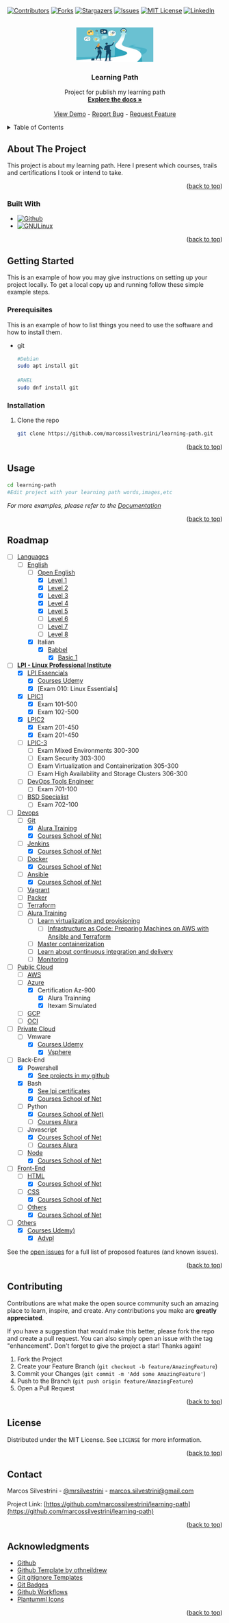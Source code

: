 <a name="readme-top"></a>

<!-- PROJECT SHIELDS -->

[![Contributors][contributors-shield]][contributors-url]
[![Forks][forks-shield]][forks-url]
[![Stargazers][stars-shield]][stars-url]
[![Issues][issues-shield]][issues-url]
[![MIT License][license-shield]][license-url]
[![LinkedIn][linkedin-shield]][linkedin-url]

<!-- PROJECT LOGO -->
<br />
<div align="center">
  <a href="https://github.com/marcossilvestrini/learning-path">
    <img src="images/logo.png" alt="Logo" width="180" height="80">
  </a>

<h3 align="center">Learning Path</h3>

  <p align="center">
    Project for publish my learning path
    <br />
    <a href="https://github.com/marcossilvestrini/learning-path"><strong>Explore the docs »</strong></a>
    <br />
    <br />
    <a href="https://github.com/marcossilvestrini/learning-path">View Demo</a>
    -
    <a href="https://github.com/marcossilvestrini/learning-path/issues">Report Bug</a>
    -
    <a href="https://github.com/marcossilvestrini/learning-path/issues">Request Feature</a>
  </p>
</div>

<!-- TABLE OF CONTENTS -->
<details>
  <summary>Table of Contents</summary>
  <ol>
    <li>
      <a href="#about-the-project">About The Project</a>
      <ul>
        <li><a href="#built-with">Built With</a></li>
      </ul>
    </li>
    <li>
      <a href="#getting-started">Getting Started</a>
      <ul>
        <li><a href="#prerequisites">Prerequisites</a></li>
        <li><a href="#installation">Installation</a></li>
      </ul>
    </li>
    <li><a href="#usage">Usage</a></li>
    <li><a href="#roadmap">Roadmap</a></li>
    <li><a href="#contributing">Contributing</a></li>
    <li><a href="#license">License</a></li>
    <li><a href="#contact">Contact</a></li>
    <li><a href="#acknowledgments">Acknowledgments</a></li>
  </ol>
</details>

<!-- ABOUT THE PROJECT -->
## About The Project

This project is about my learning path.
Here I present which courses, trails and certifications I took or intend to take.

<p align="right">(<a href="#readme-top">back to top</a>)</p>

### Built With

* [![Github][Github-badge]][Github-url]
* [![GNULinux][GNULinux-badge]][GNULinux-url]

<p align="right">(<a href="#readme-top">back to top</a>)</p>

<!-- GETTING STARTED -->
## Getting Started

This is an example of how you may give instructions on setting up your project locally.
To get a local copy up and running follow these simple example steps.

### Prerequisites

This is an example of how to list things you need to use the software and how to install them.

* git

  ```sh
  #Debian
  sudo apt install git

  #RHEL
  sudo dnf install git
  ```

### Installation

1. Clone the repo

   ```sh
   git clone https://github.com/marcossilvestrini/learning-path.git
   ```

<p align="right">(<a href="#readme-top">back to top</a>)</p>

<!-- USAGE EXAMPLES -->
## Usage

```sh
cd learning-path
#Edit project with your learning path words,images,etc
```

_For more examples, please refer to the [Documentation](https://github.com/marcossilvestrini/learning-path)_

<p align="right">(<a href="#readme-top">back to top</a>)</p>

<!-- ROADMAP -->
## Roadmap

* [ ] [Languages](certificates/languages)
  * [ ] [English](certificates/languages/english/)
    * [ ] [Open English](certificates/languages/english/open_english/)
      * [x] [Level 1](certificates/languages/english/certificate_level2.pdf)
      * [x] [Level 2](certificates/languages/english/certificate_level2.pdf)
      * [x] [Level 3](certificates/languages/english/certificate_level3.pdf)
      * [x] [Level 4](certificates/languages/english/certificate_level4.pdf)
      * [x] [Level 5](certificates/languages/english/certificate_level5.pdf)
      * [ ] [Level 6](certificates/languages/english/)
      * [ ] [Level 7](certificates/languages/english/)
      * [ ] [Level 8](certificates/languages/english/)
    * [x] Italian
      * [x] [Babbel](certificates/languages/italian/)
        * [x] [Basic 1](certificates/languages/italian/certificado_italiano_babbel_curso1_n1.pdf)

* [ ] [**LPI - Linux Professional Institute**](certificates/lpi/)
  * [x] [LPI Essencials](certificates/lpi/LE-1.pdf)
    * [x] [Courses Udemy](certificates/lpi/udemy/lpi_essencials/)
    * [x] [Exam 010: Linux Essentials]
  * [x] [LPIC1](certificates/lpi/LPIC-1.pdf)
    * [x] Exam 101-500
    * [x] Exam 102-500
  * [x] [LPIC2](certificates/lpi/)
    * [x] Exam 201-450
    * [x] Exam 201-450
  * [ ] [LPIC-3](certificates/lpi/)
    * [ ] Exam Mixed Environments 300-300
    * [ ] Exam Security 303-300
    * [ ] Exam Virtualization and Containerization 305-300
    * [ ] Exam High Availability and Storage Clusters 306-300
  * [ ] [DevOps Tools Engineer](certificates/lpi/)
    * [ ] Exam 701-100
  * [ ] [BSD Specialist](certificates/lpi/)
    * [ ] Exam 702-100

* [ ] [Devops](certificates/devops/)
  * [ ] [Git](certificates/devops/git/)
    * [x] [Alura Training](certificates/devops/git)
    * [x] [Courses School of Net](certificates/devops/git/school_of_net/)
  * [ ] [Jenkins](certificates/devops/jenkins/)
    * [x] [Courses School of Net](certificates/devops/jenkins/school_of_net/)
  * [ ] [Docker](certificates/devops/docker/)    
    * [x] [Courses School of Net](certificates/devops/docker/school_of_net/)    
  * [ ] [Ansible](certificates/devops/ansible/)
    * [x] [Courses School of Net](certificates/devops/ansible/school_of_net/)
  * [ ] [Vagrant](certificates/devops/vagrant/)
  * [ ] [Packer](certificates/devops/packer/)
  * [ ] [Terraform](certificates/devops/terraform/)
  * [ ] [Alura Training](certificates/devops/alura_training/)
    * [ ] [Learn virtualization and provisioning](certificates/devops/alura_training/)
      * [ ] [Infrastructure as Code: Preparing Machines on AWS with Ansible and Terraform](certificates/devops/)
    * [ ] [Master containerization](certificates/devops/alura_training/)
    * [ ] [Learn about continuous integration and delivery](certificates/devops/alura_training/)
    * [ ] [Monitoring](certificates/devops/alura_training/)

* [ ] [Public Cloud](certificates/public_cloud/)
  * [ ] [AWS](certificates/public_cloud/)
  * [ ] [Azure](certificates/public_cloud/)
    * [x] Certification Az-900
      * [x] Alura Trainning
      * [x] Itexam Simulated
  * [ ] [GCP](certificates/public_cloud/)
  * [ ] [OCI](certificates/public_cloud/)

* [ ] [Private Cloud](certificates/private_cloud)
  * [ ] Vmware
    * [x] [Courses Udemy](certificates/private_cloud/vmware/udemy/)
      * [x] [Vsphere](certificates/private_cloud/vmware/udemy/)

* [ ] Back-End
  * [x] Powershell
    * [x] [See projects in my github](https://github.com/marcossilvestrini)
  * [x] Bash
    * [x] [See lpi certificates](certificates/lpi/)
    * [x] [Courses School of Net](certificates/backend/bash/school_of_net/)
  * [ ] Python
    * [x] [Courses School of Net)](certificates/backend/Python/old/)
    * [ ] [Courses Alura](https://cursos.alura.com.br/formacao-Python-linguagem)
  * [ ] Javascript
    * [x] [Courses School of Net](certificates/backend/javascript/school_of_net/)
    * [ ] [Courses Alura](https://cursos.alura.com.br/formacao-js-backend)
  * [ ] [Node](certificates/backend/Node/)
    * [x] [Courses School of Net](certificates/backend/node/school_of_net/)

* [ ] [Front-End](certificates/frontend)
  * [ ] [HTML](certificates/frontend/html/)
    * [x] [Courses School of Net](certificates/frontend/html/school_of_net/)
  * [ ] [CSS](certificates/frontend/css/)
    * [x] [Courses School of Net](certificates/frontend/css/school_of_net/)
  * [ ] [Others](certificates/frontend/others/)
    * [x] [Courses School of Net](certificates/frontend/others/school_of_net/)

* [ ] [Others](certificates/others/)
  * [x] [Courses Udemy)](certificates/others/udemy/)
    * [x] [Advpl](certificates/others/udemy/advpl/)

See the [open issues](https://github.com/marcossilvestrini/learning-path/issues) for a full list of proposed features (and known issues).

<p align="right">(<a href="#readme-top">back to top</a>)</p>

<!-- CONTRIBUTING -->
## Contributing

Contributions are what make the open source community such an amazing place to learn, inspire, and create. Any contributions you make are **greatly appreciated**.

If you have a suggestion that would make this better, please fork the repo and create a pull request. You can also simply open an issue with the tag "enhancement".
Don't forget to give the project a star! Thanks again!

1. Fork the Project
2. Create your Feature Branch (`git checkout -b feature/AmazingFeature`)
3. Commit your Changes (`git commit -m 'Add some AmazingFeature'`)
4. Push to the Branch (`git push origin feature/AmazingFeature`)
5. Open a Pull Request

<p align="right">(<a href="#readme-top">back to top</a>)</p>

<!-- LICENSE -->
## License

Distributed under the MIT License. See `LICENSE` for more information.

<p align="right">(<a href="#readme-top">back to top</a>)</p>

<!-- CONTACT -->
## Contact

Marcos Silvestrini - [@mrsilvestrini](https://twitter.com/mrsilvestrini) - marcos.silvestrini@gmail.com

Project Link: [https://github.com/marcossilvestrini/learning-path](https://github.com/marcossilvestrini/learning-path)

<p align="right">(<a href="#readme-top">back to top</a>)</p>

<!-- ACKNOWLEDGMENTS -->
## Acknowledgments

* [Github](https://github.com/)
* [Github Template by othneildrew](https://github.com/othneildrew/Best-README-Template)
* [Git gitignore Templates](https://github.com/github/gitignore)
* [Git Badges](https://github.com/Ileriayo/markdown-badges#usage)
* [Github Workflows](https://docs.github.com/en/actions/using-workflows/about-workflows)
* [Plantumml Icons](https://github.com/tupadr3/plantuml-icon-font-sprites/blob/master/README.md)

<p align="right">(<a href="#readme-top">back to top</a>)</p>

<!-- MARKDOWN LINKS & IMAGES -->
<!-- https://www.markdownguide.org/basic-syntax/#reference-style-links -->
[contributors-shield]: https://img.shields.io/github/contributors/marcossilvestrini/templates.svg?style=for-the-badge
[contributors-url]: https://github.com/marcossilvestrini/learning-path/graphs/contributors
[forks-shield]: https://img.shields.io/github/forks/marcossilvestrini/templates.svg?style=for-the-badge
[forks-url]: https://github.com/marcossilvestrini/learning-path/network/members
[stars-shield]: https://img.shields.io/github/stars/marcossilvestrini/templates.svg?style=for-the-badge
[stars-url]: https://github.com/marcossilvestrini/learning-path/stargazers
[issues-shield]: https://img.shields.io/github/issues/marcossilvestrini/templates.svg?style=for-the-badge
[issues-url]: https://github.com/marcossilvestrini/learning-path/issues
[license-shield]: https://img.shields.io/github/license/marcossilvestrini/templates.svg?style=for-the-badge
[license-url]: https://github.com/marcossilvestrini/learning-path/blob/master/LICENSE
[linkedin-shield]: https://img.shields.io/badge/-LinkedIn-black.svg?style=for-the-badge&logo=linkedin&colorB=555
[linkedin-url]: https://linkedin.com/in/marcossilvestrini
[Github-badge]: https://img.shields.io/badge/github-%23121011.svg?style=for-the-badge&logo=github&logoColor=white
[Github-url]: https://github.com/
[GNULinux-badge]: https://img.shields.io/badge/Linux-FCC624?style=for-the-badge&logo=linux&logoColor=black
[GNULinux-url]: https://www.gnu.org/gnu/linux-and-gnu.en.html
